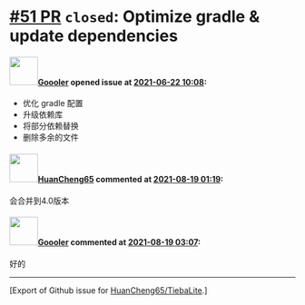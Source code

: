 # [\#51 PR](https://github.com/HuanCheng65/TiebaLite/pull/51) `closed`: Optimize gradle & update dependencies

#### <img src="https://avatars.githubusercontent.com/u/10363352?u=bbd43b483084b7c620db7ab7f69d11d60f4b085b&v=4" width="50">[Goooler](https://github.com/Goooler) opened issue at [2021-06-22 10:08](https://github.com/HuanCheng65/TiebaLite/pull/51):

- 优化 gradle 配置
- 升级依赖库
- 将部分依赖替换
- 删除多余的文件

#### <img src="https://avatars.githubusercontent.com/u/22636177?u=5e5e656c62ba51f1661d80a6a0fd9ec098e5023b&v=4" width="50">[HuanCheng65](https://github.com/HuanCheng65) commented at [2021-08-19 01:19](https://github.com/HuanCheng65/TiebaLite/pull/51#issuecomment-901535814):

会合并到4.0版本

#### <img src="https://avatars.githubusercontent.com/u/10363352?u=bbd43b483084b7c620db7ab7f69d11d60f4b085b&v=4" width="50">[Goooler](https://github.com/Goooler) commented at [2021-08-19 03:07](https://github.com/HuanCheng65/TiebaLite/pull/51#issuecomment-901573962):

好的


-------------------------------------------------------------------------------



[Export of Github issue for [HuanCheng65/TiebaLite](https://github.com/HuanCheng65/TiebaLite).]
